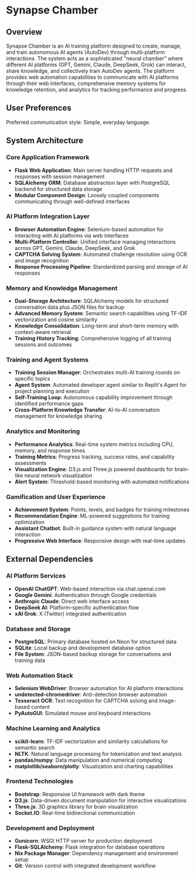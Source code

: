 # Synapse Chamber

## Overview

Synapse Chamber is an AI training platform designed to create, manage, and train autonomous AI agents (AutoDev) through multi-platform interactions. The system acts as a sophisticated "neural chamber" where different AI platforms (GPT, Gemini, Claude, DeepSeek, Grok) can interact, share knowledge, and collectively train AutoDev agents. The platform provides web automation capabilities to communicate with AI platforms through their web interfaces, comprehensive memory systems for knowledge retention, and analytics for tracking performance and progress.

## User Preferences

Preferred communication style: Simple, everyday language.

## System Architecture

### Core Application Framework
- **Flask Web Application**: Main server handling HTTP requests and responses with session management
- **SQLAlchemy ORM**: Database abstraction layer with PostgreSQL backend for structured data storage
- **Modular Component Design**: Loosely coupled components communicating through well-defined interfaces

### AI Platform Integration Layer
- **Browser Automation Engine**: Selenium-based automation for interacting with AI platforms via web interfaces
- **Multi-Platform Controller**: Unified interface managing interactions across GPT, Gemini, Claude, DeepSeek, and Grok
- **CAPTCHA Solving System**: Automated challenge resolution using OCR and image recognition
- **Response Processing Pipeline**: Standardized parsing and storage of AI responses

### Memory and Knowledge Management
- **Dual-Storage Architecture**: SQLAlchemy models for structured conversation data plus JSON files for backup
- **Advanced Memory System**: Semantic search capabilities using TF-IDF vectorization and cosine similarity
- **Knowledge Consolidation**: Long-term and short-term memory with context-aware retrieval
- **Training History Tracking**: Comprehensive logging of all training sessions and outcomes

### Training and Agent Systems
- **Training Session Manager**: Orchestrates multi-AI training rounds on specific topics
- **Agent System**: Automated developer agent similar to Replit's Agent for project planning and execution
- **Self-Training Loop**: Autonomous capability improvement through identified performance gaps
- **Cross-Platform Knowledge Transfer**: AI-to-AI conversation management for knowledge sharing

### Analytics and Monitoring
- **Performance Analytics**: Real-time system metrics including CPU, memory, and response times
- **Training Metrics**: Progress tracking, success rates, and capability assessments
- **Visualization Engine**: D3.js and Three.js powered dashboards for brain-like neural network visualization
- **Alert System**: Threshold-based monitoring with automated notifications

### Gamification and User Experience
- **Achievement System**: Points, levels, and badges for training milestones
- **Recommendation Engine**: ML-powered suggestions for training optimization
- **Assistant Chatbot**: Built-in guidance system with natural language interaction
- **Progressive Web Interface**: Responsive design with real-time updates

## External Dependencies

### AI Platform Services
- **OpenAI ChatGPT**: Web-based interaction via chat.openai.com
- **Google Gemini**: Authentication through Google credentials
- **Anthropic Claude**: Direct web interface access
- **DeepSeek AI**: Platform-specific authentication flow
- **xAI Grok**: X (Twitter) integrated authentication

### Database and Storage
- **PostgreSQL**: Primary database hosted on Neon for structured data
- **SQLite**: Local backup and development database option
- **File System**: JSON-based backup storage for conversations and training data

### Web Automation Stack
- **Selenium WebDriver**: Browser automation for AI platform interactions
- **undetected-chromedriver**: Anti-detection browser automation
- **Tesseract OCR**: Text recognition for CAPTCHA solving and image-based content
- **PyAutoGUI**: Simulated mouse and keyboard interactions

### Machine Learning and Analytics
- **scikit-learn**: TF-IDF vectorization and similarity calculations for semantic search
- **NLTK**: Natural language processing for tokenization and text analysis
- **pandas/numpy**: Data manipulation and numerical computing
- **matplotlib/seaborn/plotly**: Visualization and charting capabilities

### Frontend Technologies
- **Bootstrap**: Responsive UI framework with dark theme
- **D3.js**: Data-driven document manipulation for interactive visualizations
- **Three.js**: 3D graphics library for brain visualization
- **Socket.IO**: Real-time bidirectional communication

### Development and Deployment
- **Gunicorn**: WSGI HTTP server for production deployment
- **Flask-SQLAlchemy**: Flask integration for database operations
- **Nix Package Manager**: Dependency management and environment setup
- **Git**: Version control with integrated development workflow